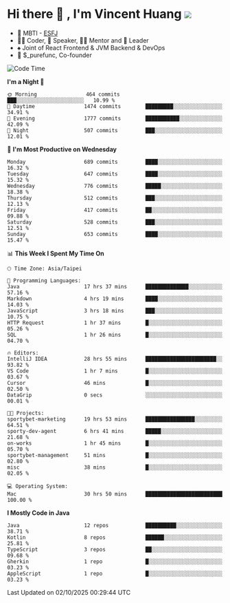# Hi there 👋 , I'm Vincent Huang ![](https://komarev.com/ghpvc/?username=Jian-Min-Huang)
- 👀 MBTI - [ESFJ](https://www.16personalities.com/esfj-personality)
- 👨‍💻 Coder, 🎤 Speaker, 👨‍🏫 Mentor and 🚀 Leader
- ♠️ Joint of React Frontend & JVM Backend & DevOps
- 💼 $_purefunc, Co-founder

<!--START_SECTION:waka-->
![Code Time](http://img.shields.io/badge/Code%20Time-6%2C007%20hrs%2039%20mins-blue)

**I'm a Night 🦉** 

```text
🌞 Morning                464 commits         ███░░░░░░░░░░░░░░░░░░░░░░   10.99 % 
🌆 Daytime                1474 commits        █████████░░░░░░░░░░░░░░░░   34.91 % 
🌃 Evening                1777 commits        ███████████░░░░░░░░░░░░░░   42.09 % 
🌙 Night                  507 commits         ███░░░░░░░░░░░░░░░░░░░░░░   12.01 % 
```
📅 **I'm Most Productive on Wednesday** 

```text
Monday                   689 commits         ████░░░░░░░░░░░░░░░░░░░░░   16.32 % 
Tuesday                  647 commits         ████░░░░░░░░░░░░░░░░░░░░░   15.32 % 
Wednesday                776 commits         █████░░░░░░░░░░░░░░░░░░░░   18.38 % 
Thursday                 512 commits         ███░░░░░░░░░░░░░░░░░░░░░░   12.13 % 
Friday                   417 commits         ██░░░░░░░░░░░░░░░░░░░░░░░   09.88 % 
Saturday                 528 commits         ███░░░░░░░░░░░░░░░░░░░░░░   12.51 % 
Sunday                   653 commits         ████░░░░░░░░░░░░░░░░░░░░░   15.47 % 
```


📊 **This Week I Spent My Time On** 

```text
🕑︎ Time Zone: Asia/Taipei

💬 Programming Languages: 
Java                     17 hrs 37 mins      ██████████████░░░░░░░░░░░   57.16 % 
Markdown                 4 hrs 19 mins       ████░░░░░░░░░░░░░░░░░░░░░   14.03 % 
JavaScript               3 hrs 18 mins       ███░░░░░░░░░░░░░░░░░░░░░░   10.75 % 
HTTP Request             1 hr 37 mins        █░░░░░░░░░░░░░░░░░░░░░░░░   05.26 % 
SQL                      1 hr 26 mins        █░░░░░░░░░░░░░░░░░░░░░░░░   04.70 % 

🔥 Editors: 
IntelliJ IDEA            28 hrs 55 mins      ███████████████████████░░   93.82 % 
VS Code                  1 hr 7 mins         █░░░░░░░░░░░░░░░░░░░░░░░░   03.67 % 
Cursor                   46 mins             █░░░░░░░░░░░░░░░░░░░░░░░░   02.50 % 
DataGrip                 0 secs              ░░░░░░░░░░░░░░░░░░░░░░░░░   00.01 % 

🐱‍💻 Projects: 
sportybet-marketing      19 hrs 53 mins      ████████████████░░░░░░░░░   64.51 % 
sporty-dev-agent         6 hrs 41 mins       █████░░░░░░░░░░░░░░░░░░░░   21.68 % 
on-works                 1 hr 45 mins        █░░░░░░░░░░░░░░░░░░░░░░░░   05.70 % 
sportybet-management     51 mins             █░░░░░░░░░░░░░░░░░░░░░░░░   02.80 % 
misc                     38 mins             █░░░░░░░░░░░░░░░░░░░░░░░░   02.05 % 

💻 Operating System: 
Mac                      30 hrs 50 mins      █████████████████████████   100.00 % 
```

**I Mostly Code in Java** 

```text
Java                     12 repos            ██████████░░░░░░░░░░░░░░░   38.71 % 
Kotlin                   8 repos             ██████░░░░░░░░░░░░░░░░░░░   25.81 % 
TypeScript               3 repos             ██░░░░░░░░░░░░░░░░░░░░░░░   09.68 % 
Gherkin                  1 repo              █░░░░░░░░░░░░░░░░░░░░░░░░   03.23 % 
AppleScript              1 repo              █░░░░░░░░░░░░░░░░░░░░░░░░   03.23 % 
```




 Last Updated on 02/10/2025 00:29:44 UTC
<!--END_SECTION:waka-->
